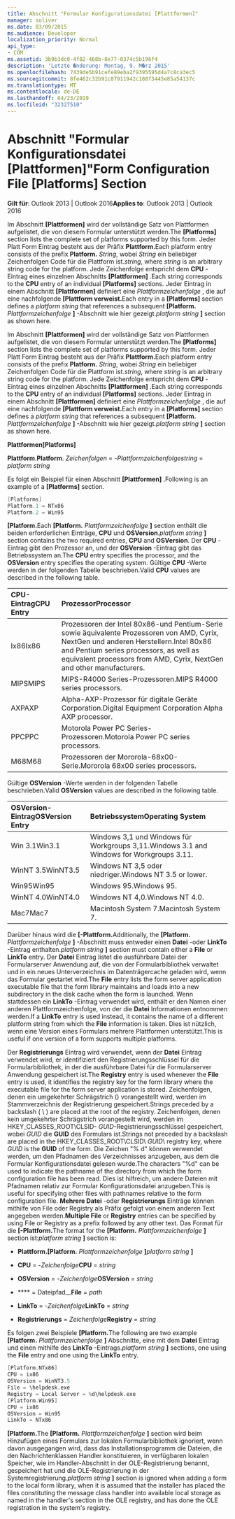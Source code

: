 ```yaml
---
title: Abschnitt "Formular Konfigurationsdatei [Plattformen]"
manager: soliver
ms.date: 03/09/2015
ms.audience: Developer
localization_priority: Normal
api_type:
- COM
ms.assetid: 3b9b3dc0-4f82-468b-8e77-0374c5b196f4
description: 'Letzte �nderung: Montag, 9. M�rz 2015'
ms.openlocfilehash: 7439de5b91cefe89eba2f9395595d4a7c8ca3ec5
ms.sourcegitcommit: 8fe462c32b91c87911942c188f3445e85a54137c
ms.translationtype: MT
ms.contentlocale: de-DE
ms.lasthandoff: 04/23/2019
ms.locfileid: "32327510"
---
```

# <a name="form-configuration-file-platforms-section"></a><span data-ttu-id="cf245-103">Abschnitt "Formular Konfigurationsdatei [Plattformen]"</span><span class="sxs-lookup"><span data-stu-id="cf245-103">Form Configuration File [Platforms] Section</span></span>

<span data-ttu-id="cf245-104">**Gilt für**: Outlook 2013 | Outlook 2016</span><span class="sxs-lookup"><span data-stu-id="cf245-104">**Applies to**: Outlook 2013 | Outlook 2016</span></span> 
  
<span data-ttu-id="cf245-105">Im Abschnitt **[Plattformen]** wird der vollständige Satz von Plattformen aufgelistet, die von diesem Formular unterstützt werden.</span><span class="sxs-lookup"><span data-stu-id="cf245-105">The **[Platforms]** section lists the complete set of platforms supported by this form.</span></span> <span data-ttu-id="cf245-106">Jeder Platt Form Eintrag besteht aus der Präfix **Plattform.**</span><span class="sxs-lookup"><span data-stu-id="cf245-106">Each platform entry consists of the prefix **Platform.**</span></span> <span data-ttu-id="cf245-107">_String_, wobei _String_ ein beliebiger Zeichenfolgen Code für die Plattform ist.</span><span class="sxs-lookup"><span data-stu-id="cf245-107">_string_, where  _string_ is an arbitrary string code for the platform.</span></span> <span data-ttu-id="cf245-108">Jede Zeichenfolge entspricht dem **CPU** -Eintrag eines einzelnen Abschnitts **[Plattformen]** .</span><span class="sxs-lookup"><span data-stu-id="cf245-108">Each string corresponds to the **CPU** entry of an individual **[Platforms]** sections.</span></span> <span data-ttu-id="cf245-109">Jeder Eintrag in einem Abschnitt **[Plattformen]** definiert eine _Plattformzeichenfolge_ , die auf eine nachfolgende **[Plattform verweist.**</span><span class="sxs-lookup"><span data-stu-id="cf245-109">Each entry in a **[Platforms]** section defines a  _platform string_ that references a subsequent **[Platform.**</span></span> <span data-ttu-id="cf245-110">_Plattformzeichenfolge_ **]** -Abschnitt wie hier gezeigt.</span><span class="sxs-lookup"><span data-stu-id="cf245-110">_platform string_ **]** section as shown here.</span></span> 
  
<span data-ttu-id="cf245-111">Im Abschnitt **[Plattformen]** wird der vollständige Satz von Plattformen aufgelistet, die von diesem Formular unterstützt werden.</span><span class="sxs-lookup"><span data-stu-id="cf245-111">The **[Platforms]** section lists the complete set of platforms supported by this form.</span></span> <span data-ttu-id="cf245-112">Jeder Platt Form Eintrag besteht aus der Präfix **Plattform.**</span><span class="sxs-lookup"><span data-stu-id="cf245-112">Each platform entry consists of the prefix **Platform.**</span></span> <span data-ttu-id="cf245-113">_String_, wobei _String_ ein beliebiger Zeichenfolgen Code für die Plattform ist.</span><span class="sxs-lookup"><span data-stu-id="cf245-113">_string_, where  _string_ is an arbitrary string code for the platform.</span></span> <span data-ttu-id="cf245-114">Jede Zeichenfolge entspricht dem **CPU** -Eintrag eines einzelnen Abschnitts **[Plattformen]** .</span><span class="sxs-lookup"><span data-stu-id="cf245-114">Each string corresponds to the **CPU** entry of an individual **[Platforms]** sections.</span></span> <span data-ttu-id="cf245-115">Jeder Eintrag in einem Abschnitt **[Plattformen]** definiert eine _Plattformzeichenfolge_ , die auf eine nachfolgende **[Plattform verweist.**</span><span class="sxs-lookup"><span data-stu-id="cf245-115">Each entry in a **[Platforms]** section defines a  _platform string_ that references a subsequent **[Platform.**</span></span> <span data-ttu-id="cf245-116">_Plattformzeichenfolge_ **]** -Abschnitt wie hier gezeigt.</span><span class="sxs-lookup"><span data-stu-id="cf245-116">_platform string_ **]** section as shown here.</span></span> 
  
<span data-ttu-id="cf245-117">**Plattformen**</span><span class="sxs-lookup"><span data-stu-id="cf245-117">**[Platforms]**</span></span>
  
<span data-ttu-id="cf245-118">**Plattform**.</span><span class="sxs-lookup"><span data-stu-id="cf245-118">**Platform**.</span></span> <span data-ttu-id="cf245-119">_Zeichenfolgen_ =  -_Plattformzeichenfolge_</span><span class="sxs-lookup"><span data-stu-id="cf245-119">_string_ =  _platform string_</span></span>
  
<span data-ttu-id="cf245-120">Es folgt ein Beispiel für einen Abschnitt **[Plattformen]** .</span><span class="sxs-lookup"><span data-stu-id="cf245-120">Following is an example of a **[Platforms]** section.</span></span> 
  
```cpp
[Platforms]
Platform.1 = NTx86
Platform.2 = Win95

```

<span data-ttu-id="cf245-121">**[Platform.**</span><span class="sxs-lookup"><span data-stu-id="cf245-121">Each **[Platform.**</span></span> <span data-ttu-id="cf245-122">_Plattformzeichenfolge_ **]** section enthält die beiden erforderlichen Einträge, **CPU** und **OSVersion**.</span><span class="sxs-lookup"><span data-stu-id="cf245-122">_platform string_ **]** section contains the two required entries, **CPU** and **OSVersion**.</span></span> <span data-ttu-id="cf245-123">Der **CPU** -Eintrag gibt den Prozessor an, und der **OSVersion** -Eintrag gibt das Betriebssystem an.</span><span class="sxs-lookup"><span data-stu-id="cf245-123">The **CPU** entry specifies the processor, and the **OSVersion** entry specifies the operating system.</span></span> <span data-ttu-id="cf245-124">Gültige **CPU** -Werte werden in der folgenden Tabelle beschrieben.</span><span class="sxs-lookup"><span data-stu-id="cf245-124">Valid **CPU** values are described in the following table.</span></span> 
  
|<span data-ttu-id="cf245-125">**CPU-Eintrag**</span><span class="sxs-lookup"><span data-stu-id="cf245-125">**CPU Entry**</span></span>|<span data-ttu-id="cf245-126">**Prozessor**</span><span class="sxs-lookup"><span data-stu-id="cf245-126">**Processor**</span></span>|
|:-----|:-----|
|<span data-ttu-id="cf245-127">Ix86</span><span class="sxs-lookup"><span data-stu-id="cf245-127">Ix86</span></span>  <br/> |<span data-ttu-id="cf245-128">Prozessoren der Intel 80x86-und Pentium-Serie sowie äquivalente Prozessoren von AMD, Cyrix, NextGen und anderen Herstellern.</span><span class="sxs-lookup"><span data-stu-id="cf245-128">Intel 80x86 and Pentium series processors, as well as equivalent processors from AMD, Cyrix, NextGen and other manufacturers.</span></span>  <br/> |
|<span data-ttu-id="cf245-129">MIPS</span><span class="sxs-lookup"><span data-stu-id="cf245-129">MIPS</span></span>  <br/> |<span data-ttu-id="cf245-130">MIPS-R4000 Series-Prozessoren.</span><span class="sxs-lookup"><span data-stu-id="cf245-130">MIPS R4000 series processors.</span></span>  <br/> |
|<span data-ttu-id="cf245-131">AXP</span><span class="sxs-lookup"><span data-stu-id="cf245-131">AXP</span></span>  <br/> |<span data-ttu-id="cf245-132">Alpha-AXP-Prozessor für digitale Geräte Corporation.</span><span class="sxs-lookup"><span data-stu-id="cf245-132">Digital Equipment Corporation Alpha AXP processor.</span></span>  <br/> |
|<span data-ttu-id="cf245-133">PPC</span><span class="sxs-lookup"><span data-stu-id="cf245-133">PPC</span></span>  <br/> |<span data-ttu-id="cf245-134">Motorola Power PC Series-Prozessoren.</span><span class="sxs-lookup"><span data-stu-id="cf245-134">Motorola Power PC series processors.</span></span>  <br/> |
|<span data-ttu-id="cf245-135">M68</span><span class="sxs-lookup"><span data-stu-id="cf245-135">M68</span></span>  <br/> |<span data-ttu-id="cf245-136">Prozessoren der Mororola-68x00-Serie.</span><span class="sxs-lookup"><span data-stu-id="cf245-136">Mororola 68x00 series processors.</span></span>  <br/> |
   
<span data-ttu-id="cf245-137">Gültige **OSVersion** -Werte werden in der folgenden Tabelle beschrieben.</span><span class="sxs-lookup"><span data-stu-id="cf245-137">Valid **OSVersion** values are described in the following table.</span></span> 
  
|<span data-ttu-id="cf245-138">**OSVersion-Eintrag**</span><span class="sxs-lookup"><span data-stu-id="cf245-138">**OSVersion Entry**</span></span>|<span data-ttu-id="cf245-139">**Betriebssystem**</span><span class="sxs-lookup"><span data-stu-id="cf245-139">**Operating System**</span></span>|
|:-----|:-----|
|<span data-ttu-id="cf245-140">Win 3.1</span><span class="sxs-lookup"><span data-stu-id="cf245-140">Win3.1</span></span>  <br/> |<span data-ttu-id="cf245-141">Windows 3,1 und Windows für Workgroups 3,11.</span><span class="sxs-lookup"><span data-stu-id="cf245-141">Windows 3.1 and Windows for Workgroups 3.11.</span></span>  <br/> |
|<span data-ttu-id="cf245-142">WinNT 3.5</span><span class="sxs-lookup"><span data-stu-id="cf245-142">WinNT3.5</span></span>  <br/> |<span data-ttu-id="cf245-143">Windows NT 3,5 oder niedriger.</span><span class="sxs-lookup"><span data-stu-id="cf245-143">Windows NT 3.5 or lower.</span></span>  <br/> |
|<span data-ttu-id="cf245-144">Win95</span><span class="sxs-lookup"><span data-stu-id="cf245-144">Win95</span></span>  <br/> |<span data-ttu-id="cf245-145">Windows 95.</span><span class="sxs-lookup"><span data-stu-id="cf245-145">Windows 95.</span></span>  <br/> |
|<span data-ttu-id="cf245-146">WinNT 4.0</span><span class="sxs-lookup"><span data-stu-id="cf245-146">WinNT4.0</span></span>  <br/> |<span data-ttu-id="cf245-147">Windows NT 4,0.</span><span class="sxs-lookup"><span data-stu-id="cf245-147">Windows NT 4.0.</span></span>  <br/> |
|<span data-ttu-id="cf245-148">Mac7</span><span class="sxs-lookup"><span data-stu-id="cf245-148">Mac7</span></span>  <br/> |<span data-ttu-id="cf245-149">Macintosh System 7.</span><span class="sxs-lookup"><span data-stu-id="cf245-149">Macintosh System 7.</span></span>  <br/> |
   
<span data-ttu-id="cf245-150">Darüber hinaus wird die **[-Plattform.**</span><span class="sxs-lookup"><span data-stu-id="cf245-150">Additionally, the **[Platform.**</span></span> <span data-ttu-id="cf245-151">_Plattformzeichenfolge_ **]** -Abschnitt muss entweder einen **Datei** -oder **LinkTo** -Eintrag enthalten.</span><span class="sxs-lookup"><span data-stu-id="cf245-151">_platform string_ **]** section must contain either a **File** or **LinkTo** entry.</span></span> <span data-ttu-id="cf245-152">Der **Datei** Eintrag listet die ausführbare Datei der Formularserver Anwendung auf, die von der Formularbibliothek verwaltet und in ein neues Unterverzeichnis im Datenträgercache geladen wird, wenn das Formular gestartet wird.</span><span class="sxs-lookup"><span data-stu-id="cf245-152">The **File** entry lists the form server application executable file that the form library maintains and loads into a new subdirectory in the disk cache when the form is launched.</span></span> <span data-ttu-id="cf245-153">Wenn stattdessen ein **LinkTo** -Eintrag verwendet wird, enthält er den Namen einer anderen Plattformzeichenfolge, von der die **Datei** Informationen entnommen werden.</span><span class="sxs-lookup"><span data-stu-id="cf245-153">If a **LinkTo** entry is used instead, it contains the name of a different platform string from which the **File** information is taken.</span></span> <span data-ttu-id="cf245-154">Dies ist nützlich, wenn eine Version eines Formulars mehrere Plattformen unterstützt.</span><span class="sxs-lookup"><span data-stu-id="cf245-154">This is useful if one version of a form supports multiple platforms.</span></span> 
  
<span data-ttu-id="cf245-155">Der **Registrierungs** Eintrag wird verwendet, wenn der **Datei** Eintrag verwendet wird, er identifiziert den Registrierungsschlüssel für die Formularbibliothek, in der die ausführbare Datei für die Formularserver Anwendung gespeichert ist.</span><span class="sxs-lookup"><span data-stu-id="cf245-155">The **Registry** entry is used whenever the **File** entry is used, it identifies the registry key for the form library where the executable file for the form server application is stored.</span></span> <span data-ttu-id="cf245-156">Zeichenfolgen, denen ein umgekehrter Schrägstrich (\) vorangestellt wird, werden im Stammverzeichnis der Registrierung gespeichert.</span><span class="sxs-lookup"><span data-stu-id="cf245-156">Strings preceded by a backslash ( \ ) are placed at the root of the registry.</span></span> <span data-ttu-id="cf245-157">Zeichenfolgen, denen kein umgekehrter Schrägstrich vorangestellt wird, werden im HKEY_CLASSES_ROOT\CLSID\- _GUID_\-Registrierungsschlüssel gespeichert, wobei _GUID_ die **GUID** des Formulars ist.</span><span class="sxs-lookup"><span data-stu-id="cf245-157">Strings not preceded by a backslash are placed in the HKEY_CLASSES_ROOT\CLSID\  _GUID_\ registry key, where  _GUID_ is the **GUID** of the form.</span></span> <span data-ttu-id="cf245-158">Die Zeichen "% d" können verwendet werden, um den Pfadnamen des Verzeichnisses anzugeben, aus dem die Formular Konfigurationsdatei gelesen wurde.</span><span class="sxs-lookup"><span data-stu-id="cf245-158">The characters "%d" can be used to indicate the pathname of the directory from which the form configuration file has been read.</span></span> <span data-ttu-id="cf245-159">Dies ist hilfreich, um andere Dateien mit Pfadnamen relativ zur Formular Konfigurationsdatei anzugeben.</span><span class="sxs-lookup"><span data-stu-id="cf245-159">This is useful for specifying other files with pathnames relative to the form configuration file.</span></span> <span data-ttu-id="cf245-160">**Mehrere Datei** -oder **Registrierungs** Einträge können mithilfe von File oder Registry als Präfix gefolgt von einem anderen Text angegeben werden.</span><span class="sxs-lookup"><span data-stu-id="cf245-160">**Multiple File** or **Registry** entries can be specified by using File or Registry as a prefix followed by any other text.</span></span> <span data-ttu-id="cf245-161">Das Format für die **[-Plattform.**</span><span class="sxs-lookup"><span data-stu-id="cf245-161">The format for the **[Platform.**</span></span> <span data-ttu-id="cf245-162">_Plattformzeichenfolge_ **]** section ist:</span><span class="sxs-lookup"><span data-stu-id="cf245-162">_platform string_ **]** section is:</span></span> 
  
- <span data-ttu-id="cf245-163">**Plattform.**</span><span class="sxs-lookup"><span data-stu-id="cf245-163">**[Platform.**</span></span> <span data-ttu-id="cf245-164">_Plattformzeichenfolge_ **]**</span><span class="sxs-lookup"><span data-stu-id="cf245-164">_platform string_ **]**</span></span>
    
- <span data-ttu-id="cf245-165">**CPU** =  -_Zeichenfolge_</span><span class="sxs-lookup"><span data-stu-id="cf245-165">**CPU** =  _string_</span></span>
    
- <span data-ttu-id="cf245-166">**OSVersion** =  -_Zeichenfolge_</span><span class="sxs-lookup"><span data-stu-id="cf245-166">**OSVersion** =  _string_</span></span>
    
- <span data-ttu-id="cf245-167">\*\*\*\* =  Dateipfad__</span><span class="sxs-lookup"><span data-stu-id="cf245-167">**File** =  _path_</span></span>
    
- <span data-ttu-id="cf245-168">**LinkTo** =  -_Zeichenfolge_</span><span class="sxs-lookup"><span data-stu-id="cf245-168">**LinkTo** =  _string_</span></span>
    
- <span data-ttu-id="cf245-169">**Registrierungs** =  _Zeichenfolge_</span><span class="sxs-lookup"><span data-stu-id="cf245-169">**Registry** =  _string_</span></span>
  
<span data-ttu-id="cf245-170">Es folgen zwei Beispiele **[Platform.**</span><span class="sxs-lookup"><span data-stu-id="cf245-170">The following are two example **[Platform.**</span></span> <span data-ttu-id="cf245-171">_Plattformzeichenfolge_ **]** Abschnitte, eine mit dem **Datei** Eintrag und einen mithilfe des **LinkTo** -Eintrags.</span><span class="sxs-lookup"><span data-stu-id="cf245-171">_platform string_ **]** sections, one using the **File** entry and one using the **LinkTo** entry.</span></span> 
  
```cpp
[Platform.NTx86]
CPU = ix86
OSVersion = WinNT3.5
File = \helpdesk.exe
Registry = Local Server = %d\helpdesk.exe
[Platform.Win95]
CPU = ix86
OSVersion = Win95
LinkTo = NTx86

```

<span data-ttu-id="cf245-172">**[Platform.**</span><span class="sxs-lookup"><span data-stu-id="cf245-172">The **[Platform.**</span></span> <span data-ttu-id="cf245-173">_Plattformzeichenfolge_ **]** section wird beim Hinzufügen eines Formulars zur lokalen Formularbibliothek ignoriert, wenn davon ausgegangen wird, dass das Installationsprogramm die Dateien, die den Nachrichtenklassen Handler konstituieren, in verfügbaren lokalen Speicher, wie im Handler-Abschnitt in der OLE-Registrierung benannt, gespeichert hat und die OLE-Registrierung in der Systemregistrierung.</span><span class="sxs-lookup"><span data-stu-id="cf245-173">_platform string_ **]** section is ignored when adding a form to the local form library, when it is assumed that the installer has placed the files constituting the message class handler into available local storage as named in the handler's section in the OLE registry, and has done the OLE registration in the system's registry.</span></span> 
  

